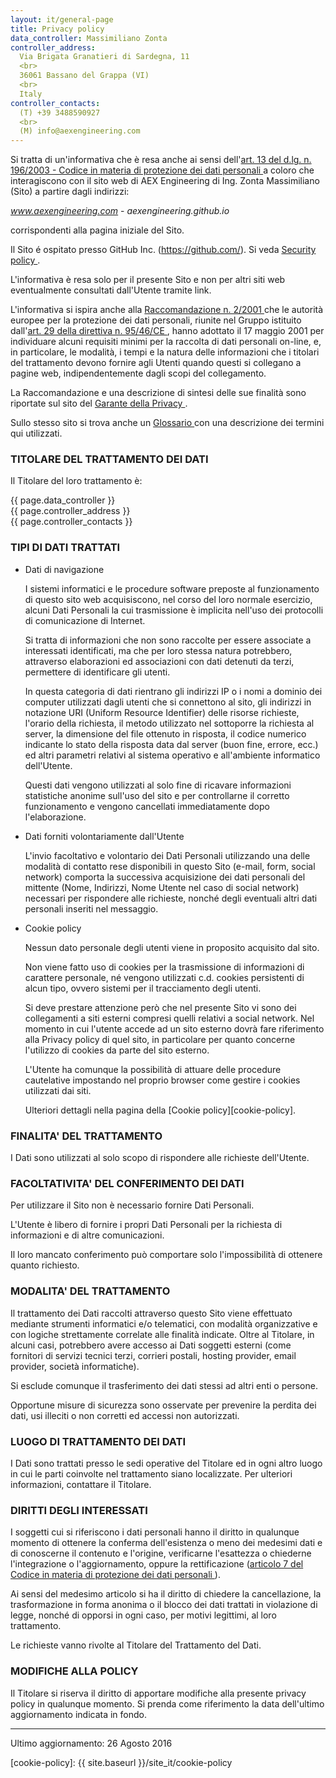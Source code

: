 ```yaml
---
layout: it/general-page
title: Privacy policy
data_controller: Massimiliano Zonta
controller_address:
  Via Brigata Granatieri di Sardegna, 11
  <br>
  36061 Bassano del Grappa (VI)
  <br>
  Italy
controller_contacts:
  (T) +39 3488590927
  <br>
  (M) info@aexengineering.com
---
```


Si tratta di un'informativa che è resa anche ai sensi dell'[art. 13 del d.lg. n. 196/2003 - Codice in materia di protezione dei dati personali <i class="fa fa-external-link"></i>][garante-privacy-art13-196-2003] a coloro che interagiscono con il sito web di AEX Engineering di Ing. Zonta Massimiliano (Sito) a partire dagli indirizzi:

*www.aexengineering.com* - *aexengineering.github.io*

corrispondenti alla pagina iniziale del Sito.

Il Sito é ospitato presso GitHub Inc. (https://github.com/). Si veda [Security policy <i class="fa fa-external-link"></i>][github-security].

L'informativa è resa solo per il presente Sito e non per altri siti web eventualmente consultati dall'Utente tramite link.

L'informativa si ispira anche alla [Raccomandazione n. 2/2001 <i class="fa fa-external-link"></i>][raccomandazione-2-2001] che le autorità europee per la protezione dei dati personali, riunite nel Gruppo istituito dall'[art. 29 della direttiva n. 95/46/CE <i class="fa fa-external-link"></i>][direttiva-CE-95-46-art29], hanno adottato il 17 maggio 2001 per individuare alcuni requisiti minimi per la raccolta di dati personali on-line, e, in particolare, le modalità, i tempi e la natura delle informazioni che i titolari del trattamento devono fornire agli Utenti quando questi si collegano a pagine web, indipendentemente dagli scopi del collegamento.

La Raccomandazione e una descrizione di sintesi delle sue finalità sono riportate sul sito del [Garante della Privacy <i class="fa fa-external-link"></i>][garante-privacy-home].

Sullo stesso sito si trova anche un [Glossario <i class="fa fa-external-link"></i>][garante-privacy-glossario] con una descrizione dei termini qui utilizzati.

### TITOLARE DEL TRATTAMENTO DEI DATI

Il Titolare del loro trattamento è:

{{ page.data_controller }} <br>
{{ page.controller_address }} <br>
{{ page.controller_contacts }}

### TIPI DI DATI TRATTATI

* Dati di navigazione

  I sistemi informatici e le procedure software preposte al funzionamento di questo sito web acquisiscono, nel corso del loro normale esercizio, alcuni Dati Personali la cui trasmissione è implicita nell'uso dei protocolli di comunicazione di Internet.

  Si tratta di informazioni che non sono raccolte per essere associate a interessati identificati, ma che per loro stessa natura potrebbero, attraverso elaborazioni ed associazioni con dati detenuti da terzi, permettere di identificare gli utenti.

  In questa categoria di dati rientrano gli indirizzi IP o i nomi a dominio dei computer utilizzati dagli utenti che si connettono al sito, gli indirizzi in notazione URI (Uniform Resource Identifier) delle risorse richieste, l'orario della richiesta, il metodo utilizzato nel sottoporre la richiesta al server, la dimensione del file ottenuto in risposta, il codice numerico indicante lo stato della risposta data dal server (buon fine, errore, ecc.) ed altri parametri relativi al sistema operativo e all'ambiente informatico dell'Utente.

  Questi dati vengono utilizzati al solo fine di ricavare informazioni statistiche anonime sull'uso del sito e per controllarne il corretto funzionamento e vengono cancellati immediatamente dopo l'elaborazione.

* Dati forniti volontariamente dall'Utente

  L'invio facoltativo e volontario dei Dati Personali utilizzando una delle modalità di contatto rese disponibili in questo Sito (e-mail, form, social network) comporta la successiva acquisizione dei dati personali del mittente (Nome, Indirizzi, Nome Utente nel caso di social network) necessari per rispondere alle richieste, nonché degli eventuali altri dati personali inseriti nel messaggio.

* Cookie policy

  Nessun dato personale degli utenti viene in proposito acquisito dal sito.

  Non viene fatto uso di cookies per la trasmissione di informazioni di carattere personale, né vengono utilizzati c.d. cookies persistenti di alcun tipo, ovvero sistemi per il tracciamento degli utenti.

  Si deve prestare attenzione però che nel presente Sito vi sono dei collegamenti a siti esterni compresi quelli relativi a social network.
  Nel momento in cui l'utente accede ad un sito esterno dovrà fare riferimento alla Privacy policy di quel sito, in particolare per quanto concerne l'utilizzo di cookies da parte del sito esterno.

  L'Utente ha comunque la possibilità di attuare delle procedure cautelative impostando nel proprio browser come gestire i cookies utilizzati dai siti.

  Ulteriori dettagli nella pagina della [Cookie policy][cookie-policy].

### FINALITA' DEL TRATTAMENTO

I Dati sono utilizzati al solo scopo di rispondere alle richieste dell'Utente.

### FACOLTATIVITA' DEL CONFERIMENTO DEI DATI

Per utilizzare il Sito non è necessario fornire Dati Personali.

L'Utente è libero di fornire i propri Dati Personali per la richiesta di informazioni e di altre comunicazioni.

Il loro mancato conferimento può comportare solo l'impossibilità di ottenere quanto richiesto.

### MODALITA' DEL TRATTAMENTO

Il trattamento dei Dati raccolti attraverso questo Sito viene effettuato mediante strumenti informatici e/o telematici, con modalità organizzative e con logiche strettamente correlate alle finalità indicate.
Oltre al Titolare, in alcuni casi, potrebbero avere accesso ai Dati soggetti esterni (come fornitori di servizi tecnici terzi, corrieri postali, hosting provider, email provider, società informatiche).

Si esclude comunque il trasferimento dei dati stessi ad altri enti o persone.

Opportune misure di sicurezza sono osservate per prevenire la perdita dei dati, usi illeciti o non corretti ed accessi non autorizzati.

### LUOGO DI TRATTAMENTO DEI DATI

I Dati sono trattati presso le sedi operative del Titolare ed in ogni altro luogo in cui le parti coinvolte nel trattamento siano localizzate. Per ulteriori informazioni, contattare il Titolare.

### DIRITTI DEGLI INTERESSATI

I soggetti cui si riferiscono i dati personali hanno il diritto in qualunque momento di ottenere la conferma dell'esistenza o meno dei medesimi dati e di conoscerne il contenuto e l'origine, verificarne l'esattezza o chiederne l'integrazione o l'aggiornamento, oppure la rettificazione ([articolo 7 del Codice in materia di protezione dei dati personali <i class="fa fa-external-link"></i>][garante-privacy-art7-196-2003]).

Ai sensi del medesimo articolo si ha il diritto di chiedere la cancellazione, la trasformazione in forma anonima o il blocco dei dati trattati in violazione di legge, nonché di opporsi in ogni caso, per motivi legittimi, al loro trattamento.

Le richieste vanno rivolte al Titolare del Trattamento del Dati.

### MODIFICHE ALLA POLICY

Il Titolare si riserva il diritto di apportare modifiche alla presente privacy policy in qualunque momento.
Si prenda come riferimento la data dell'ultimo aggiornamento indicata in fondo.

<hr>

Ultimo aggiornamento: 26 Agosto 2016

<!-- Links -->

[garante-privacy-home]: http://www.garanteprivacy.it/web/guest/home

[garante-privacy-art13-196-2003]: http://www.garanteprivacy.it/web/guest/home/docweb/-/docweb-display/docweb/1311248#articolo13

[garante-privacy-art7-196-2003]: http://www.garanteprivacy.it/web/guest/home/docweb/-/docweb-display/docweb/1311248#articolo7

[garante-privacy-glossario]: http://www.garanteprivacy.it/web/guest/home/docweb/-/docweb-display/docweb/1663787

[raccomandazione-2-2001]: http://www.garanteprivacy.it/web/guest/home/docweb/-/docweb-display/docweb/1609845

[direttiva-CE-95-46-art29]: http://www.garanteprivacy.it/web/guest/home/docweb/-/docweb-display/docweb/432175

[github-security]: https://help.github.com/articles/github-security/

[cookie-policy]: {{ site.baseurl }}/site_it/cookie-policy

[twitter-policy]: https://twitter.com/privacy?lang=it

[linkedin-policy]: https://www.linkedin.com/legal/privacy-policy?trk=uno-reg-guest-home-privacy-policy

[microsoft-policy]: https://www.microsoft.com/it-it/privacystatement/default.aspx

[github-policy]: https://help.github.com/articles/github-privacy-policy/
